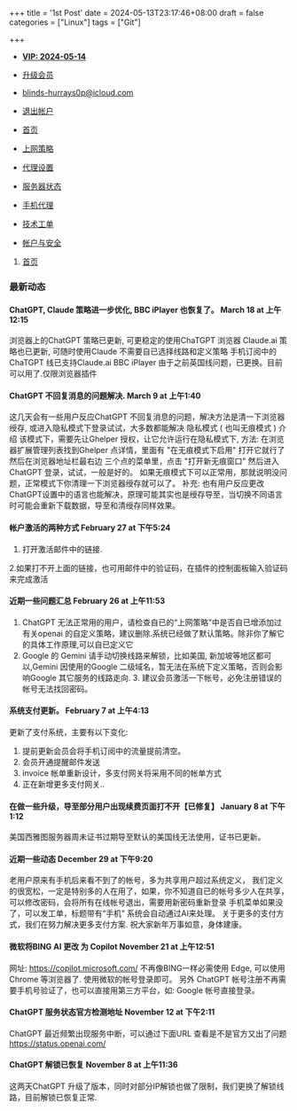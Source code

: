 +++
title = '1st Post'
date = 2024-05-13T23:17:46+08:00
draft = false
categories = ["Linux"]
tags = ["Git"]

+++



- [**VIP: 2024-05-14**](chrome-extension://eoboojokdmamahfilfmamjjkcmkmddgk/options.html?/options/plan)
- [ 升级会员](chrome-extension://eoboojokdmamahfilfmamjjkcmkmddgk/options.html?/options/plan)
- [ blinds-hurrays0p@icloud.com](chrome-extension://eoboojokdmamahfilfmamjjkcmkmddgk/options.html?/options/account/settings)
- [ 退出帐户](chrome-extension://eoboojokdmamahfilfmamjjkcmkmddgk/options.html?/account/logout)

- [ 首页](chrome-extension://eoboojokdmamahfilfmamjjkcmkmddgk/options.html)
- [ 上网策略](chrome-extension://eoboojokdmamahfilfmamjjkcmkmddgk/options.html?/options/rules)
- [ 代理设置](chrome-extension://eoboojokdmamahfilfmamjjkcmkmddgk/options.html?/options/proxies)
- [ 服务器状态](chrome-extension://eoboojokdmamahfilfmamjjkcmkmddgk/options.html?/options/status)
- [ 手机代理](chrome-extension://eoboojokdmamahfilfmamjjkcmkmddgk/options.html?/options/subscribe)
- [ 技术工单](chrome-extension://eoboojokdmamahfilfmamjjkcmkmddgk/options.html?/options/tickets)
- [ 帐户与安全](chrome-extension://eoboojokdmamahfilfmamjjkcmkmddgk/options.html#options-account-settings)

1. [首页](chrome-extension://eoboojokdmamahfilfmamjjkcmkmddgk/options.html)

###  最新动态

#### ChatGPT, Claude 策略进一步优化, BBC iPlayer 也恢复了。 March 18 at 上午12:15

浏览器上的ChatGPT 策略已更新, 可更稳定的使用ChaTGPT
浏览器 Claude.ai 策略也已更新, 可随时使用Claude 不需要自已选择线路和定义策略
手机订阅中的ChaTGPT 线已支持Claude.ai
BBC iPlayer 由于之前英国线问题，已更换。目前可以用了.仅限浏览器插件

#### ChatGPT 不回复消息的问题解决. March 9 at 上午1:40

这几天会有一些用户反应ChatGPT 不回复消息的问题，解决方法是清一下浏览器绶存, 或进入隐私模式下登录试试，大多数都能解决
隐私模式 ( 也叫无痕模式 ) 介绍
该模式下，需要先让Ghelper 授权，让它允许运行在隐私模式下, 方法: 在浏览器扩展管理列表找到Ghelper 点详情，里面有 "在无痕模式下启用" 打开它就行了
然后在浏览器地址栏最右边 三个点的菜单里，点击 "打开新无痕窗口" 然后进入ChatGPT 登录，试试，一般是好的。
如果无痕模式下可以正常用，那就说明没问题，正常模式下你清理一下浏览器绶存就可以了。
补充: 也有用户反应更改ChatGPT设置中的语言也能解决，原理可能其实也是绶存导至，当切换不同语言时可能会重新下载数据，导至和清绶存同样效果。

#### 帐户激活的两种方式 February 27 at 下午5:24

1. 打开激活邮件中的链接.

2.如果打不开上面的链接，也可用邮件中的验证码，在插件的控制面板输入验证码来完成激活

#### 近期一些问题汇总 February 26 at 上午11:53

1. ChatGPT 无法正常用的用户，请检查自已的“上网策略”中是否自已增添加过有关openai 的自定义策略，建议删除.系统已经做了默认策略。除非你了解它的具体工作原理,可以自已定义它
2. Google 的 Gemini 请手动切换线路来解锁，比如美国, 新加坡等地区都可以,Gemini 因使用的Google 二级域名，暂无法在系统下定义策略，否则会影响Google 其它服务的线路走向. 3. 建议会员激活一下帐号，必免注册错误的帐号无法找回密码。

#### 系统支付更新。 February 7 at 上午4:13

更新了支付系统，主要有以下变化:

1. 提前更新会员会将手机订阅中的流量提前清空。
2. 会员开通提醒邮件发送
3. invoice 帐单重新设计，多支付网关将采用不同的帐单方式
4. 正在新增更多支付网关..



#### 在做一些升级，导至部分用户出现续费页面打不开【已修复】 January 8 at 下午1:12

美国西雅图服务器周未证书过期导至默认的美国线无法使用，证书已更新。

#### 近期一些动态 December 29 at 下午9:20

老用户原来有手机后来看不到了的帐号，多为共享用户超过系统定义， 我们定义的很宽松，一定是特别多的人在用了，如果，你不知道自已的帐号多少人在共享，可以修改密码，会将所有在线帐号退出，需要用新密码重新登录
手机菜单如果没了，可以发工单，标题带有“手机” 系统会自动通过AI来处理。
关于更多的支付方式，我们在努力解决更多支付方案.
祝大家新年万事如意，身体建康。

#### 微软将BING AI 更改 为 Copilot November 21 at 上午12:51

网址: https://copilot.microsoft.com/
不再像BING一样必需使用 Edge, 可以使用Chrome 等浏览器了. 使用微软的帐号登录即可。
另外 ChatGPT 帐号注册不再需要手机号验证了，也可以直接用第三方平台，如: Google 帐号直接登录。

#### ChatGPT 服务状态官方检测地址 November 12 at 下午2:11

ChatGPT 最近频繁出现服务中断，可以通过下面URL 查看是不是官方又出了问题
https://status.openai.com/

#### ChatGPT 解锁已恢复 November 8 at 上午11:36

这两天ChatGPT 升级了版本，同时对部分IP解锁也做了限制，我们更换了解锁线路，目前解锁已恢复正常.
